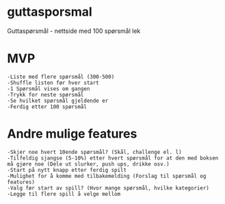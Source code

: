# guttasporsmal
Guttaspørsmål - nettside med 100 spørsmål lek

# MVP
	-Liste med flere spørsmål (300-500)
	-Shuffle listen før hver start
	-1 Spørsmål vises om gangen
	-Trykk for neste spørsmål
	-Se hvilket spørsmål gjeldende er 
	-Ferdig etter 100 spørsmål

# Andre mulige features
	-Skjer noe hvert 10ende spørsmål? (Skål, challenge el. l)
	-Tilfeldig sjangse (5-10%) etter hvert spørsmål for at den med boksen må gjøre noe (Dele ut slurker, push ups, drikke osv.)
	-Start på nytt knapp etter ferdig spilt
	-Mulighet for å komme med tilbakemelding (Forslag til spørsmål og features)
	-Valg før start av spill? (Hvor mange spørsmål, hvilke kategorier)
	-Legge til flere spill å velge mellom
